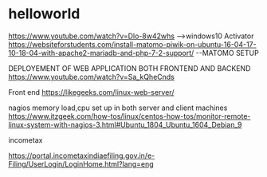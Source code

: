 # helloworld
https://www.youtube.com/watch?v=Dlo-8w42whs   -->windows10 Activator
https://websiteforstudents.com/install-matomo-piwik-on-ubuntu-16-04-17-10-18-04-with-apache2-mariadb-and-php-7-2-support/  --MATOMO SETUP


DEPLOYEMENT OF WEB APPLICATION BOTH FRONTEND AND BACKEND
https://www.youtube.com/watch?v=Sa_kQheCnds

Front end
https://likegeeks.com/linux-web-server/ 

nagios memory load,cpu set up in both server and client machines
https://www.itzgeek.com/how-tos/linux/centos-how-tos/monitor-remote-linux-system-with-nagios-3.html#Ubuntu_1804_Ubuntu_1604_Debian_9 



incometax

https://portal.incometaxindiaefiling.gov.in/e-Filing/UserLogin/LoginHome.html?lang=eng 
